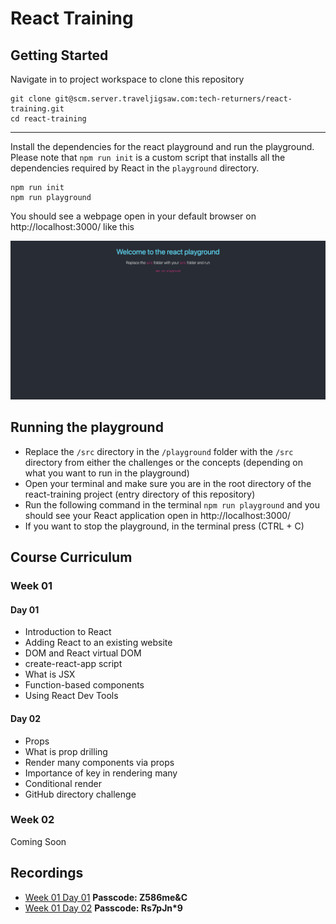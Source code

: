 # React Training

## Getting Started

Navigate in to project workspace to clone this repository

```
git clone git@scm.server.traveljigsaw.com:tech-returners/react-training.git
cd react-training
```

---

Install the dependencies for the react playground and run the playground. Please note that `npm run init` is a custom script that installs all the dependencies required by React in the `playground` directory.

```
npm run init
npm run playground
```

You should see a webpage open in your default browser on http://localhost:3000/ like this

![playground](../assets/react-playground.png)

## Running the playground

- Replace the `/src` directory in the `/playground` folder with the `/src` directory from either the challenges or the concepts (depending on what you want to run in the playground)
- Open your terminal and make sure you are in the root directory of the react-training project (entry directory of this repository)
- Run the following command in the terminal `npm run playground` and you should see your React application open in http://localhost:3000/
- If you want to stop the playground, in the terminal press (CTRL + C)

## Course Curriculum

### Week 01

#### Day 01

- Introduction to React
- Adding React to an existing website
- DOM and React virtual DOM
- create-react-app script
- What is JSX
- Function-based components
- Using React Dev Tools

#### Day 02

- Props
- What is prop drilling
- Render many components via props
- Importance of key in rendering many
- Conditional render
- GitHub directory challenge

### Week 02

Coming Soon

## Recordings

- [Week 01 Day 01](https://booking.zoom.us/rec/share/JlbBPKOVBtM1oU-QqPzPQqeipOiUzinTmkxrKxQyaprqT8dgNGPTFTJUZWr85Rtc.zAKuqIsjmY7U4sGj) **Passcode: Z586me&C**
- [Week 01 Day 02](https://booking.zoom.us/rec/share/1Yi3nIbuka-Hi3Hhgb_9O2nTZGAiyHE-QFlZIaEw1vEbsTXA64Gf2wX7WYP87uuc.EmyYunlOs9ioX5Ej) **Passcode: Rs7pJn\*9**
